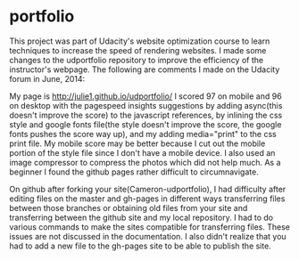 portfolio
=========
This project was part of Udacity's website optimization course
to learn techniques to increase the speed of rendering websites.
I made some changes to the udportfolio repository to improve 
the efficiency of the instructor's webpage.  The following are 
comments I made on the Udacity forum in June, 2014:

My page is http://julie1.github.io/udportfolio/  I scored 97 on mobile and 96 on desktop with the pagespeed
insights suggestions by adding async(this doesn't improve the score) to the javascript references, by inlining the css style and google fonts file(the style doesn't improve the score, the google fonts pushes the score way up), and my adding media="print" to the css print file. My mobile score may be better because I cut out the mobile portion of the style file since I don't have a mobile device. I also used an image compressor to compress the photos which did not help much. As a beginner I found the github pages rather difficult to circumnavigate.

On github after forking your site(Cameron-udportfolio), I had difficulty after editing files on the master and
gh-pages in different ways transferring files between those branches or obtaining 
old files from your site and transferring between the github site and my local repository. I had to do various commands to make the sites compatible for transferring files. These issues are not discussed in the documentation. 
I also didn't realize that you had to add a new file to the gh-pages site
to be able to publish the site.
